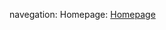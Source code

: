 navegation:
Homepage:
[Homepage](https://github.com/SSSirius/niel_DesignMethods.Fa17/blob/master/organize%232/welcome.png)
